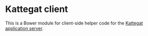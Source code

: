 # Kattegat client

This is a Bower module for client-side helper code for the [Kattegat application server](https://github.com/ClintH/kattegat).